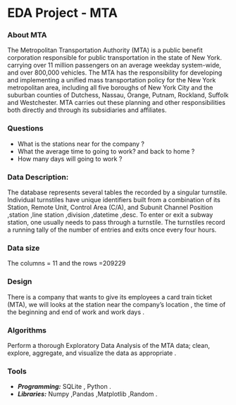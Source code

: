 # EDA Project - MTA
### About MTA
The Metropolitan Transportation Authority (MTA) is a public benefit corporation responsible for public transportation in the state of New York. carrying over 11 million passengers on an average weekday system-wide, and over 800,000 vehicles.
The MTA has the responsibility for developing and implementing a unified mass transportation policy for the New York metropolitan area, including all five boroughs of New York City and the suburban counties of Dutchess, Nassau, Orange, Putnam, Rockland, Suffolk and Westchester.
MTA carries out these planning and other responsibilities both directly and through its subsidiaries and affiliates.
### Questions 
- What is the stations near for the company ?
- What the average time to going to work? and back to home ?
- How many days will going to work ?
### Data Description:
The database represents several tables the recorded by a singular turnstile. Individual turnstiles have unique identifiers built from a combination of its Station, Remote Unit, Control Area (C/A), and Subunit Channel Position ,station ,line station ,division ,datetime ,desc. To enter or exit a subway station, one usually needs to pass through a turnstile. The turnstiles record a running tally of the number of entries and exits once every four hours.

### Data size 	
  The columns = 11 and the 
  rows =209229
### Design 
There is a company that wants to give its employees a card train ticket (MTA), we will looks at the station near the company’s location , the time of the beginning and end of work and work days .

### Algorithms
Perform a thorough Exploratory Data Analysis of the MTA data; clean, explore, aggregate, and visualize the data as appropriate .
### Tools 
- ***Programming:*** SQLite , Python  .
- ***Libraries:*** Numpy ,Pandas ,Matplotlib ,Random .



